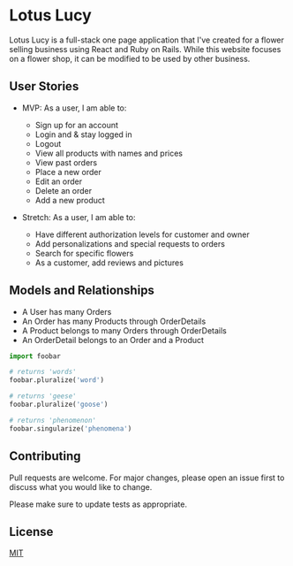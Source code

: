 # Lotus Lucy

Lotus Lucy is a full-stack one page application that I've created for a flower selling business using React and Ruby on Rails. While this website focuses on a flower shop, it can be modified to be used by other business. 

## User Stories

* MVP: As a user, I am able to:
    - Sign up for an account
    - Login and & stay logged in
    - Logout
    - View all products with names and prices
    - View past orders
    - Place a new order
    - Edit an order
    - Delete an order
    - Add a new product

* Stretch: As a user, I am able to:
    - Have different authorization levels for customer and owner
    - Add personalizations and special requests to orders
    - Search for specific flowers
    - As a customer, add reviews and pictures

## Models and Relationships

* A User has many Orders
* An Order has many Products through OrderDetails
* A Product belongs to many Orders through OrderDetails
* An OrderDetail belongs to an Order and a Product

```python
import foobar

# returns 'words'
foobar.pluralize('word')

# returns 'geese'
foobar.pluralize('goose')

# returns 'phenomenon'
foobar.singularize('phenomena')
```

## Contributing

Pull requests are welcome. For major changes, please open an issue first
to discuss what you would like to change.

Please make sure to update tests as appropriate.

## License

[MIT](https://choosealicense.com/licenses/mit/)